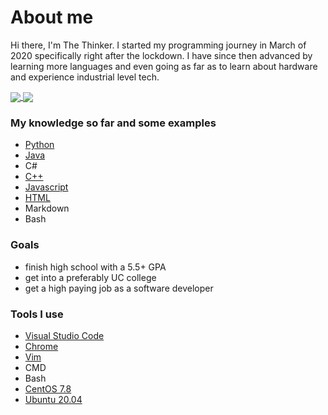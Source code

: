 # About me
  Hi there, I'm The Thinker.
  I started my programming journey in March of 2020 specifically right after the lockdown. I have since then advanced by learning more languages and even going as far as to       learn about hardware and experience industrial level tech.
  
<a href="https://github.com/anuraghazra/github-readme-stats">
  <img align="center" src="https://github-readme-stats.vercel.app/api?username=thinkerdesigns&theme=dark">
</a>
<a href="https://github.com/anuraghazra/github-readme-stats">
  <img align="center" src="https://github-readme-stats.vercel.app/api/top-langs/?username=thinkerdesigns&theme=dark">
</a>

### My knowledge so far and some examples

- [Python](https://github.com/ThinkerDesigns/shrunklock)
- [Java](https://dhruvsingh.com/web/products/designer/index)
- C#
- [C++](https://dhruvsingh.com/web/products/ttm/index)
- [Javascript](https://dhruvsingh.com/web/browser/ex/ip/)
- [HTML](https://github.com/ThinkerDesigns/CactusJackRaffle)
- Markdown
- Bash

### Goals

- finish high school with a 5.5+ GPA
- get into a preferably UC college
- get a high paying job as a software developer

### Tools I use

- [Visual Studio Code](https://code.visualstudio.com/)
- [Chrome](https://www.google.com/chrome/)
- [Vim](https://www.vim.org/)
- CMD
- Bash
- [CentOS 7.8](https://www.centos.org/download/)
- [Ubuntu 20.04](https://ubuntu.com/)
